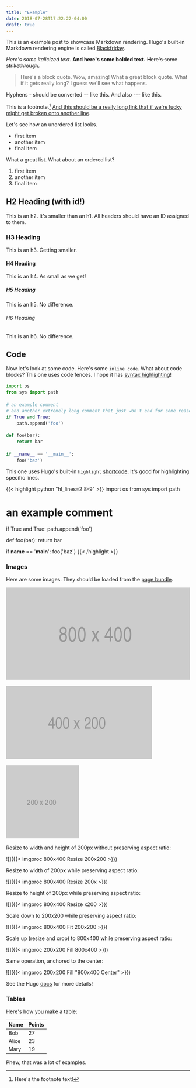 ```yaml
---
title: "Example"
date: 2018-07-28T17:22:22-04:00
draft: true
---
```


This is an example post to showcase Markdown rendering. Hugo's built-in Markdown rendering engine is called [Blackfriday](https://gohugo.io/getting-started/configuration/#configure-blackfriday).

*Here's some italicized text.* **And here's some bolded text.** ~~Here's some strikethrough.~~

> Here's a block quote. Wow, amazing! What a great block quote. What if it gets really long? I guess we'll see what happens.

Hyphens - should be converted -- like this. And also --- like this.

This is a footnote.[^1] [And this should be a really long link that if we're lucky might get broken onto another line](https://www.merriam-webster.com/dictionary/long).

Let's see how an unordered list looks.

- first item
- another item
- final item

What a great list. What about an ordered list?

1. first item
2. another item
3. final item

## H2 Heading (with id!)

This is an h2. It's smaller than an h1. All headers should have an ID assigned to them.

### H3 Heading

This is an h3. Getting smaller.

#### H4 Heading

This is an h4. As small as we get!

##### H5 Heading

This is an h5. No difference.

###### H6 Heading

This is an h6. No difference.

## Code

Now let's look at some code. Here's some `inline code`. What about code blocks? This one uses code fences. I hope it has [syntax highlighting](https://gohugo.io/content-management/syntax-highlighting/)!

```python
import os
from sys import path

# an example comment
# and another extremely long comment that just won't end for some reason
if True and True:
    path.append('foo')

def foo(bar):
    return bar

if __name__ == '__main__':
    foo('baz')
```

This one uses Hugo's built-in `highlight` [shortcode](https://gohugo.io/content-management/shortcodes/). It's good for highlighting specific lines.

{{< highlight python "hl_lines=2 8-9" >}}
import os
from sys import path

# an example comment
if True and True:
    path.append('foo')

def foo(bar):
    return bar

if __name__ == '__main__':
    foo('baz')
{{< /highlight >}}

### Images

Here are some images. They should be loaded from the [page bundle](https://gohugo.io/content-management/page-bundles/).

![](800x400.png)

![](400x200.png)

![](200x200.png)

Resize to width and height of 200px without preserving aspect ratio:

![]({{< imgproc 800x400 Resize 200x200 >}})

Resize to width of 200px while preserving aspect ratio:

![]({{< imgproc 800x400 Resize 200x >}})

Resize to height of 200px while preserving aspect ratio:

![]({{< imgproc 800x400 Resize x200 >}})

Scale down to 200x200 while preserving aspect ratio:

![]({{< imgproc 800x400 Fit 200x200 >}})

Scale up (resize and crop) to 800x400 while preserving aspect ratio:

![]({{< imgproc 200x200 Fill 800x400 >}})

Same operation, anchored to the center:

![]({{< imgproc 200x200 Fill "800x400 Center" >}})

See the Hugo [docs](https://gohugo.io/content-management/image-processing) for more details!

### Tables

Here's how you make a table:

   Name | Points
--------|------
    Bob | 27
  Alice | 23
   Mary | 19

Phew, that was a lot of examples.

[^1]: Here's the footnote text!
